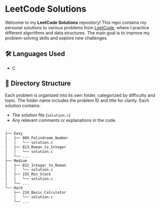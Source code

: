 # LeetCode Solutions

Welcome to my **LeetCode Solutions** repository! This repo contains my personal solutions to various problems from [LeetCode](https://leetcode.com/), where I practice different algorithms and data structures. The main goal is to improve my problem-solving skills and explore new challenges.

## 🛠️ Languages Used
- C

## 📁 Directory Structure

Each problem is organized into its own folder, categorized by difficulty and topic. The folder name includes the problem ID and title for clarity. Each solution contains:
- The solution file (`solution.c`)
- Any relevant comments or explanations in the code.

```bash
.
├── Easy
│   ├── 009_Palindrome_Number
│   │   └── solution.c
│   ├── 013_Roman_to_Integer
│   │   └── solution.c
│   └── ... 
├── Medium
│   ├── 012_Integer_to_Roman
│   │   └── solution.c
│   ├── 155_Min_Stack
│   │   └── solution.c
│   └── ...
└── Hard
    ├── 224_Basic_Calculator
    │   └── solution.c
    └── ...
